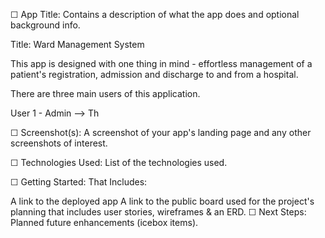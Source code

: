 ☐ App Title: Contains a description of what the app does and optional background info.

Title: Ward Management System

This app is designed with one thing in mind - effortless management of a patient's registration, admission and discharge to and from a hospital.

There are three main users of this application.

User 1 - Admin
--> Th

☐ Screenshot(s): A screenshot of your app's landing page and any other screenshots of interest.

☐ Technologies Used: List of the technologies used.

☐ Getting Started: That Includes:

A link to the deployed app
A link to the public board used for the project's planning that includes user stories, wireframes & an ERD.
☐ Next Steps: Planned future enhancements (icebox items).
